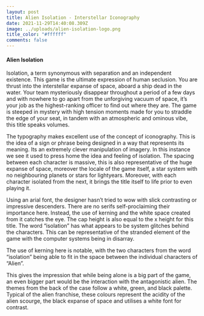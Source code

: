 ```yaml
---
layout: post
title: Alien Isolation - Interstellar Iconography
date: 2021-11-29T14:40:08.309Z
image: ../uploads/alien-isolation-logo.png
title_color: "#ffffff"
comments: false
---
```

#### Alien Isolation

Isolation, a term synonymous with separation and an independent existence. This game is the ultimate expression of human seclusion. You are thrust into the interstellar expanse of space, aboard a ship dead in the water. Your team mysteriously disappear throughout a period of a few days and with nowhere to go apart from the unforgiving vacuum of space, it’s your job as the highest-ranking officer to find out where they are. The game is steeped in mystery with high tension moments made for you to straddle the edge of your seat, in tandem with an atmospheric and ominous vibe, this title speaks volumes.


The typography makes excellent use of the concept of iconography. This is the idea of a sign or phrase being designed in a way that represents its meaning. Its an extremely clever manipulation of imagery. In this instance we see it used to press home the idea and feeling of isolation. The spacing between each character is massive, this is also representative of the huge expanse of space, moreover the locale of the game itself, a star system with no neighbouring planets or stars for lightyears. Moreover, with each character isolated from the next, it brings the title itself to life prior to even playing it.

Using an arial font, the designer hasn’t tried to wow with slick contrasting or impressive descenders. There are no serifs self-proclaiming their importance here. Instead, the use of kerning and the white space created from it catches the eye. The cap height is also equal to the x height for this title. The word “isolation” has what appears to be system glitches behind the characters. This can be representative of the stranded element of the game with the computer systems being in disarray. 

The use of kerning here is notable, with the two characters from the word “isolation” being able to fit in the space between the individual characters of “Alien”. 

This gives the impression that while being alone is a big part of the game, an even bigger part would be the interaction with the antagonistic alien.
The themes from the back of the case follow a white, green, and black palette. Typical of the alien franchise, these colours represent the acidity of the alien scourge, the black expanse of space and utilises a white font for contrast.
 
